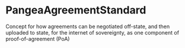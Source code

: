 # PangeaAgreementStandard
Concept for how agreements can be negotiated off-state, and then uploaded to state, for the internet of sovereignty, as one component of proof-of-agreement (PoA)
